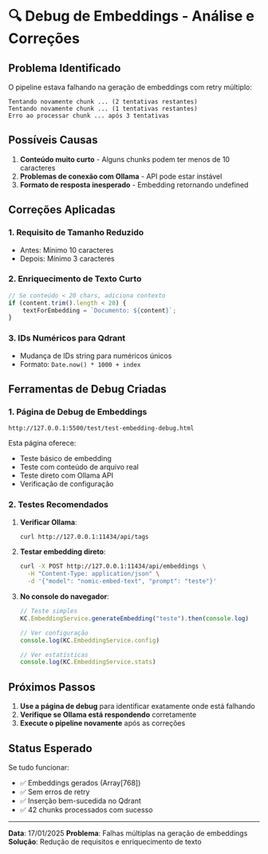 # 🔍 Debug de Embeddings - Análise e Correções

## Problema Identificado

O pipeline estava falhando na geração de embeddings com retry múltiplo:
```
Tentando novamente chunk ... (2 tentativas restantes)
Tentando novamente chunk ... (1 tentativas restantes)
Erro ao processar chunk ... após 3 tentativas
```

## Possíveis Causas

1. **Conteúdo muito curto** - Alguns chunks podem ter menos de 10 caracteres
2. **Problemas de conexão com Ollama** - API pode estar instável
3. **Formato de resposta inesperado** - Embedding retornando undefined

## Correções Aplicadas

### 1. Requisito de Tamanho Reduzido
- Antes: Mínimo 10 caracteres
- Depois: Mínimo 3 caracteres

### 2. Enriquecimento de Texto Curto
```javascript
// Se conteúdo < 20 chars, adiciona contexto
if (content.trim().length < 20) {
    textForEmbedding = `Documento: ${content}`;
}
```

### 3. IDs Numéricos para Qdrant
- Mudança de IDs string para numéricos únicos
- Formato: `Date.now() * 1000 + index`

## Ferramentas de Debug Criadas

### 1. Página de Debug de Embeddings
```
http://127.0.0.1:5500/test/test-embedding-debug.html
```

Esta página oferece:
- Teste básico de embedding
- Teste com conteúdo de arquivo real
- Teste direto com Ollama API
- Verificação de configuração

### 2. Testes Recomendados

1. **Verificar Ollama**:
   ```bash
   curl http://127.0.0.1:11434/api/tags
   ```

2. **Testar embedding direto**:
   ```bash
   curl -X POST http://127.0.0.1:11434/api/embeddings \
     -H "Content-Type: application/json" \
     -d '{"model": "nomic-embed-text", "prompt": "teste"}'
   ```

3. **No console do navegador**:
   ```javascript
   // Teste simples
   KC.EmbeddingService.generateEmbedding("teste").then(console.log)
   
   // Ver configuração
   console.log(KC.EmbeddingService.config)
   
   // Ver estatísticas
   console.log(KC.EmbeddingService.stats)
   ```

## Próximos Passos

1. **Use a página de debug** para identificar exatamente onde está falhando
2. **Verifique se Ollama está respondendo** corretamente
3. **Execute o pipeline novamente** após as correções

## Status Esperado

Se tudo funcionar:
- ✅ Embeddings gerados (Array[768])
- ✅ Sem erros de retry
- ✅ Inserção bem-sucedida no Qdrant
- ✅ 42 chunks processados com sucesso

---

**Data**: 17/01/2025
**Problema**: Falhas múltiplas na geração de embeddings
**Solução**: Redução de requisitos e enriquecimento de texto